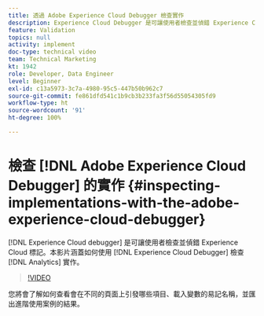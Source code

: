 ```yaml
---
title: 透過 Adobe Experience Cloud Debugger 檢查實作
description: Experience Cloud Debugger 是可讓使用者檢查並偵錯 Experience Cloud 標記的工具。本影片涵蓋如何使用 Experience Cloud Debugger 檢查 Analytics 實作。
feature: Validation
topics: null
activity: implement
doc-type: technical video
team: Technical Marketing
kt: 1942
role: Developer, Data Engineer
level: Beginner
exl-id: c13a5973-3c7a-4980-95c5-447b50b962c7
source-git-commit: fe861dfd541c1b9cb3b233fa3f56d55054305fd9
workflow-type: ht
source-wordcount: '91'
ht-degree: 100%

---
```


# 檢查 [!DNL Adobe Experience Cloud Debugger] 的實作 {#inspecting-implementations-with-the-adobe-experience-cloud-debugger}

[!DNL Experience Cloud debugger] 是可讓使用者檢查並偵錯 Experience Cloud 標記。本影片涵蓋如何使用 [!DNL Experience Cloud Debugger] 檢查 [!DNL Analytics] 實作。

>[!VIDEO](https://video.tv.adobe.com/v/23878/?quality=12)

您將會了解如何查看會在不同的頁面上引發哪些項目、載入變數的易記名稱，並匯出進階使用案例的結果。

